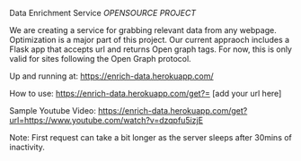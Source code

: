 Data Enrichment Service *OPENSOURCE PROJECT*

We are creating a service for grabbing relevant data from any webpage. Optimization is a major part of this project. Our current appraoch
includes a Flask app that accepts url and returns Open graph tags. For now, this is only valid for sites following the Open Graph protocol.

Up and running at: https://enrich-data.herokuapp.com/

How to use: https://enrich-data.herokuapp.com/get?= [add your url here] 

Sample Youtube Video: https://enrich-data.herokuapp.com/get?url=https://www.youtube.com/watch?v=dzqpfu5izjE

Note: First request can take a bit longer as the server sleeps after 30mins of inactivity.
